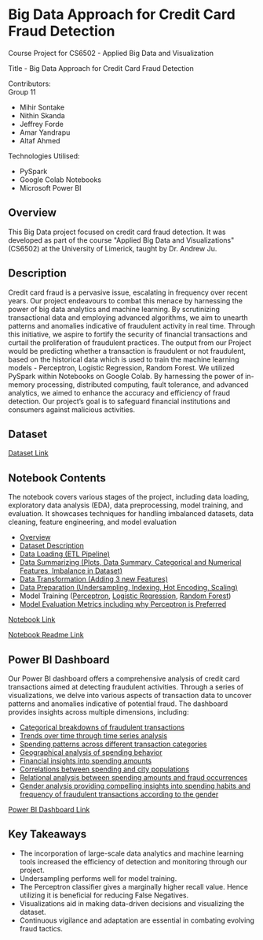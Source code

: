 # Big Data Approach for Credit Card Fraud Detection

Course Project for CS6502 - Applied Big Data and Visualization

Title - Big Data Approach for Credit Card Fraud Detection

Contributors: <br>Group 11
- Mihir Sontake
- Nithin Skanda
- Jeffrey Forde
- Amar Yandrapu
- Altaf Ahmed


Technologies Utilised:
- PySpark
- Google Colab Notebooks
- Microsoft Power BI

## Overview

This Big Data project focused on credit card fraud detection. It was developed as part of the course "Applied Big Data and Visualizations" (CS6502) at the University of Limerick, taught by Dr. Andrew Ju.

## Description

Credit card fraud is a pervasive issue, escalating in frequency over recent years. Our project endeavours to combat this menace by harnessing the power of big data analytics and machine learning. By scrutinizing transactional data and employing advanced algorithms, we aim to unearth patterns and anomalies indicative of fraudulent activity in real time. Through this initiative, we aspire to fortify the security of financial transactions and curtail the proliferation of fraudulent practices. The output from our Project would be predicting whether a transaction is fraudulent or not fraudulent, based on the historical data which is used to train the machine learning models - Perceptron, Logistic Regression, Random Forest. We utilized PySpark within Notebooks on Google Colab. By harnessing the power of in-memory processing, distributed computing, fault tolerance, and advanced analytics, we aimed to enhance the accuracy and efficiency of fraud detection. Our project’s goal is to safeguard financial institutions and consumers against malicious activities.

## Dataset

[Dataset Link](/Dataset/fraud_prediction_data.csv)

## Notebook Contents

The notebook covers various stages of the project, including data loading, exploratory data analysis (EDA), data preprocessing, model training, and evaluation. It showcases techniques for handling imbalanced datasets, data cleaning, feature engineering, and model evaluation

  - [Overview](/Python_Notebook/Notebook_Readme.md#overview)
  - [Dataset Description](/Python_Notebook/Notebook_Readme.md#dataset-description)
  - [Data Loading (ETL Pipeline)](/Python_Notebook/Notebook_Readme.md#loading-the-dataset)
  - [Data Summarizing (Plots, Data Summary, Categorical and Numerical Features, Imbalance in Dataset)](/Python_Notebook/Notebook_Readme.md#exploratory-data-analysis-eda)
  - [Data Transformation (Adding 3 new Features)](/Python_Notebook/Notebook_Readme.md#creating-new-features)
  - [Data Preparation (Undersampling, Indexing, Hot Encoding, Scaling)](/Python_Notebook/Notebook_Readme.md#string-indexing-hot-encoding-and-vector-assembling-of-features-into-1-vector)
  - Model Training ([Perceptron](/Python_Notebook/Notebook_Readme.md#model-training-perceptron), [Logistic Regression](/Python_Notebook/Notebook_Readme.md#model-training-logistic-regression), [Random Forest](/Python_Notebook/Notebook_Readme.md#model-training-random-forest))
  - [Model Evaluation Metrics including why Perceptron is Preferred](/Python_Notebook/Notebook_Readme.md#conclusion) 

[Notebook Link](/Python_Notebook/Big_Data_Project.ipynb)

[Notebook Readme Link](/Python_Notebook/Notebook_Readme.md)

## Power BI Dashboard

Our Power BI dashboard offers a comprehensive analysis of credit card transactions aimed at detecting fraudulent activities. Through a series of visualizations, we delve into various aspects of transaction data to uncover patterns and anomalies indicative of potential fraud. The dashboard provides insights across multiple dimensions, including:

- [Categorical breakdowns of fraudulent transactions](/Power_BI_Visualizations_Dashboard/PowerBIDashboardReadme.md#category-fraud) 
- [Trends over time through time series analysis](/Power_BI_Visualizations_Dashboard/PowerBIDashboardReadme.md#time-series-analysis)
- [Spending patterns across different transaction categories](/Power_BI_Visualizations_Dashboard/PowerBIDashboardReadme.md#categorical-analysis)
- [Geographical analysis of spending behavior](/Power_BI_Visualizations_Dashboard/PowerBIDashboardReadme.md#geographical-analysis)
- [Financial insights into spending amounts](/Power_BI_Visualizations_Dashboard/PowerBIDashboardReadme.md#financial-analysis)
- [Correlations between spending and city populations](/Power_BI_Visualizations_Dashboard/PowerBIDashboardReadme.md#correlation-analysis)
- [Relational analysis between spending amounts and fraud occurrences](/Power_BI_Visualizations_Dashboard/PowerBIDashboardReadme.md#relational-analysis)
- [Gender analysis providing compelling insights into spending habits and frequency of fraudulent transactions according to the gender](/Power_BI_Visualizations_Dashboard/PowerBIDashboardReadme.md#gender-analysis)

[Power BI Dashboard Link](/Power_BI_Visualizations_Dashboard/PowerBIDashboardReadme.md)

## Key Takeaways

- The incorporation of large-scale data analytics and machine learning tools increased the efficiency of detection and monitoring through our project. 
- Undersampling performs well for model training. 
- The Perceptron classifier gives a marginally higher recall value. Hence utilizing it is beneficial for reducing False Negatives. 
- Visualizations aid in making data-driven decisions and visualizing the dataset. 
- Continuous vigilance and adaptation are essential in combating evolving fraud tactics. 
